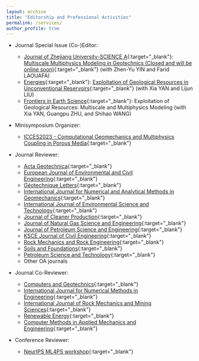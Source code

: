 ```yaml
---
layout: archive
title: "Editorship and Professional Activities"
permalink: /services/
author_profile: true
---
```


- Journal Special Issue (Co-)Editor:

  - [Journal of Zhejiang University-SCIENCE A](https://www.springer.com/journal/11582){:target="_blank"}: [Multiscale Multiphysics Modeling in Geotechnics (Closed and will be online soon)](https://www.springer.com/journal/11582/updates/20077476){:target="_blank"} (with Zhen-Yu YIN and Farid LAOUAFA)
  - [Energies](https://www.mdpi.com/journal/energies){:target="_blank"}: [Exploitation of Geological Resources in Unconventional Reservoirs](https://www.mdpi.com/journal/energies/special_issues/E_GR_UR){:target="_blank"} (with Xia YAN and Lijun LIU)
  - [Frontiers in Earth Science](https://www.frontiersin.org/journals/earth-science){:target="_blank"}: Exploitation of Geological Resources: Multiscale and Multiphysics Modeling (with Xia YAN, Guangpu ZHU, and Shihao WANG)


- Minisymposium Organizer:

  - [ICCES2023 - Computational Geomechanics and Multiphysics Coupling in Porous Media](https://www.iccesconf.org/symposia/){:target="_blank"}

- Journal Reviewer:

  - [Acta Geotechnica](https://www.springer.com/journal/11440){:target="_blank"}
  - [European Journal of Environmental and Civil Engineering](https://www.tandfonline.com/journals/tece20){:target="_blank"}
  - [Géotechnique Letters](https://www.icevirtuallibrary.com/toc/jgele/current){:target="_blank"}
  - [International Journal for Numerical and Analytical Methods in Geomechanics](https://onlinelibrary.wiley.com/journal/10969853){:target="_blank"}
  - [International Journal of Environmental Science and Technology](https://www.springer.com/journal/13762){:target="_blank"}
  - [Journal of Cleaner Production](https://www.sciencedirect.com/journal/journal-of-cleaner-production){:target="_blank"}
  - [Journal of Natural Gas Science and Engineering](https://www.sciencedirect.com/journal/journal-of-natural-gas-science-and-engineering){:target="_blank"}
  - [Journal of Petroleum Science and Engineering](https://www.sciencedirect.com/journal/journal-of-petroleum-science-and-engineering){:target="_blank"}
  - [KSCE Journal of Civil Engineering](https://www.springer.com/journal/12205){:target="_blank"}
  - [Rock Mechanics and Rock Engineering](https://www.springer.com/journal/603){:target="_blank"}
  - [Soils and Foundations](https://www.sciencedirect.com/journal/soils-and-foundations){:target="_blank"}
  - [Petroleum Science and Technology](https://www.tandfonline.com/journals/lpet20){:target="_blank"}
  - Other OA journals

- Journal Co-Reviewer:

  - [Computers and Geotechnics](https://www.sciencedirect.com/journal/computers-and-geotechnics){:target="_blank"}
  - [International Journal for Numerical Methods in Engineering](https://onlinelibrary.wiley.com/journal/10970207){:target="_blank"}
  - [International Journal of Rock Mechanics and Mining Sciences](https://www.sciencedirect.com/journal/international-journal-of-rock-mechanics-and-mining-sciences){:target="_blank"}
  - [Renewable Energy](https://www.sciencedirect.com/journal/renewable-energy){:target="_blank"}
  - [Computer Methods in Applied Mechanics and Engineering](https://www.sciencedirect.com/journal/computer-methods-in-applied-mechanics-and-engineering){:target="_blank"}

- Conference Reviewer:

  - [NeurIPS ML4PS workshop](https://ml4physicalsciences.github.io/){:target="_blank"}
